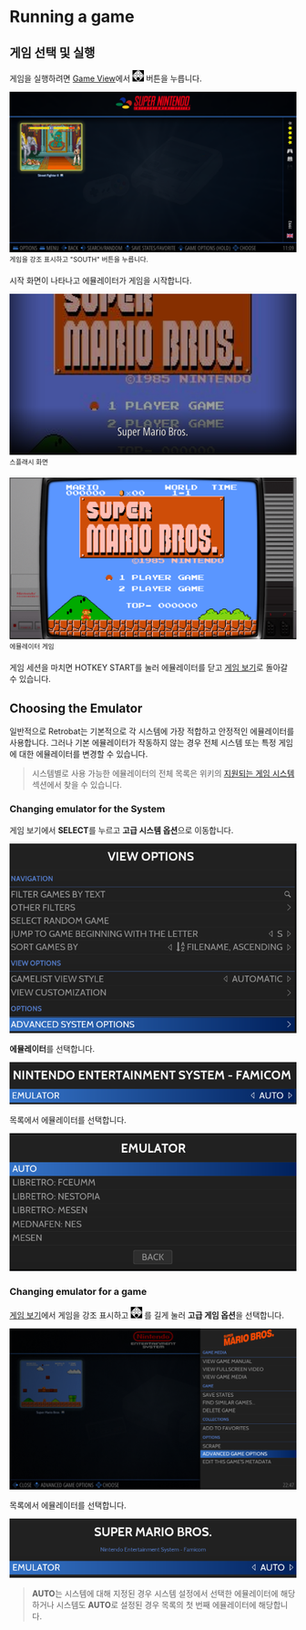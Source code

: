 # Running a game

## 게임 선택 및 실행

게임을 실행하려면 [Game View](https://wiki.retrobat.org/navigation/system-view-and-game-view)에서 ![](btn.webp) 버튼을 누릅니다.

![](01.png)  
<sup>게임을 강조 표시하고 "SOUTH" 버튼을 누릅니다.</sup>

시작 화면이 나타나고 에뮬레이터가 게임을 시작합니다.

![](02.png)  
<sup>스플래시 화면</sup>

![](03.png)  
<sup>에뮬레이터 게임</sup>

게임 세션을 마치면 HOTKEY START를 눌러 에뮬레이터를 닫고 [게임 보기](https://wiki.retrobat.org/navigation/system-view-and-game-view#game-view)로 돌아갈 수 있습니다.


## Choosing the Emulator

일반적으로 Retrobat는 기본적으로 각 시스템에 가장 적합하고 안정적인 에뮬레이터를 사용합니다. 그러나 기본 에뮬레이터가 작동하지 않는 경우 전체 시스템 또는 특정 게임에 대한 에뮬레이터를 변경할 수 있습니다.

> 시스템별로 사용 ​​가능한 에뮬레이터의 전체 목록은 위키의 [지원되는 게임 시스템](https://wiki.retrobat.org/systems-and-emulators/supported-game-systems) 섹션에서 찾을 수 있습니다.


### Changing emulator for the System

게임 보기에서 **SELECT**를 누르고 **고급 시스템 옵션**으로 이동합니다.

![](04.png)

**에뮬레이터**를 선택합니다.

![](05.png)

목록에서 에뮬레이터를 선택합니다.

![](06.png)


### Changing emulator for a game

[게임 보기](https://wiki.retrobat.org/navigation/system-view-and-game-view)에서 게임을 강조 표시하고 ![](btn.webp) 를 길게 눌러 **고급 게임 옵션**을 선택합니다.

![](07.png)

목록에서 에뮬레이터를 선택합니다.

![](08.png)

> **AUTO**는 시스템에 대해 지정된 경우 시스템 설정에서 선택한 에뮬레이터에 해당하거나 시스템도 **AUTO**로 설정된 경우 목록의 첫 번째 에뮬레이터에 해당합니다.